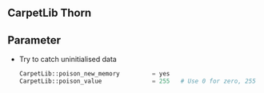 ## CarpetLib Thorn

## Parameter

- Try to catch uninitialised data
	```python
	CarpetLib::poison_new_memory         = yes
	CarpetLib::poison_value              = 255   # Use 0 for zero, 255 for nan, and 113 for a large value
	```